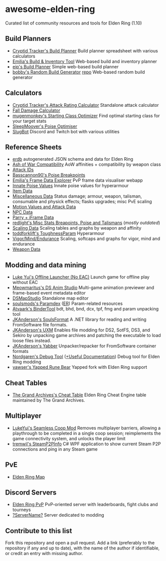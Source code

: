# awesome-elden-ring

Curated list of community resources and tools for Elden Ring (1.10)

## Build Planners

-   [Cryptid Tracker's Build Planner](https://docs.google.com/spreadsheets/d/19Op36P7gdVMkPzFQX6OsjZcfyUjdGOj7Cjk9qFAVj-U/copy) Build planner spreadsheet with various calculators
-   [Emilia's Build & Inventory Tool](https://er-inventory.nyasu.business) Web-based build and inventory planner
-   [eip's Build Planner](https://eip.gg/elden-ring/build-planner/) Simple web-based build planner
-   [bobby's Random Build Generator](https://erbg.vercel.app) [repo](https://github.com/bobby-rust/erbg) Web-based random build generator

## Calculators

-   [Cryptid Tracker's Attack Rating Calculator](https://docs.google.com/spreadsheets/d/1q8GBymIayKbQivML-k8yCzUSYGm8YWSFGetIH8mDrbQ/edit#gid=355878972) Standalone attack calculator
-   [Fall Damage Calculator](https://docs.google.com/spreadsheets/d/13i-trk7eewj15mjvmOcBWWmFsRNcuhncCV7jzD_Rh_o/copy)
-   [mugenmonkey's Starting Class Optimizer](https://mugenmonkey.com/eldenring) Find optimal starting class for your target stats
-   [SleepMoover's Poise Optimiser](https://docs.google.com/spreadsheets/d/1pQsSPWTfKk8qxKld0l7ZEzdg8whp0orHFYAwnzb4-hI/edit#gid=1465151196)
-   [SlugBot](https://slugbot.github.io/web/index.html) Discord and Twitch bot with various utilities

## Reference Sheets

-   [erdb](https://github.com/EldenRingDatabase/erdb) autogenerated JSON schema and data for Elden Ring
-   [Ash of War Compatibility](https://docs.google.com/spreadsheets/d/1BTwjJaSX8iEK7TjUi0TbCY34apgH_028_a_j2XcITqY/edit#gid=1383691957) AoW affinities + compatibility by weapon class
-   [Attack IDs](https://docs.google.com/spreadsheets/d/13v1L2Jn_LoCEVfCm5E5blM0_CEtecTAJyGhjerlKI2A/edit#gid=1875679859)
-   [Basscannon90's Poise Breakpoints](https://docs.google.com/spreadsheets/d/1pHudihNsTW3LNP9-AqPKybhwyftl5QI1pD09kl986Ok/edit#gid=0)
-   [Emilia's Frame Data Explorer](https://er-frame-data.nyasu.business/) PvP frame data visualiser webapp
-   [Innate Poise Values](https://docs.google.com/spreadsheets/d/1pVyZi-Do3NAcfyMzwE2cTzHc5Yp99fSLuKt-X71JAss/edit#gid=0) Innate poise values for hyperarmour
-   [Item Data](https://docs.google.com/spreadsheets/d/1x6LvzrqA9LWXPbzPZBDG8aL4N3Xc_ZxtEFMWpUxQj5c/edit#gid=1415047826)
-   [Miscellaneous Data](https://docs.google.com/spreadsheets/d/1rfYfa5kcyoCuKgnS23dc8J8lLLTqWXsWtq9qG4TxT50/edit#gid=1484010494) Status damage; armour, weapon, talisman, consumable and physick effects; flasks upgrades; misc PvE scaling
-   [Motion Values and Attack Data](https://docs.google.com/spreadsheets/d/1j4bpTbsnp5Xsgw9TP2xv6d8R4qk0ErpE9r_5LGIDraU/edit#gid=0)
-   [NPC Data](https://docs.google.com/spreadsheets/d/1aujq95UfL_oUs3voPt3nGqM1hLhaVJOj6JKB6Np3FD8/edit#gid=815651584)
-   [Parry + iFrame Data](https://docs.google.com/spreadsheets/d/1Hgqmd7FgKbrfPA6Zqu7kobDlVMbNcIj24QLGzztrIFQ/edit#gid=1088082349)
-   [redlight's Misc Stats Breapoints, Poise and Talismans](https://docs.google.com/document/d/12XZrmilWzhT7jhrNSlef9WYo2X0GDaMcruIx90vabTQ/edit) (*mostly outdated*)
-   [Scaling Data](https://docs.google.com/spreadsheets/d/1zoJIRmr-00XC1Rd-SwIpeNoHNpehY2kRHoh-4WeACxc/edit#gid=507492505) Scaling tables and graphs by weapon and affinity
-   [toddforklift's ToughnessParam](https://docs.google.com/spreadsheets/d/11rRg9HDmw_HmHxWdeqN6grzdYYELoBDGMvNNja9NJRI/edit#gid=453229723) Hyperarmour
-   [Vigor/Mind/Endurance](https://docs.google.com/spreadsheets/d/1bsi5OOMfuBma4e0c-FSxiofAitOeDpvruQphBRF-Los/edit#gid=0) Scaling, softcaps and graphs for vigor, mind and endurance
-   [Weapon Data](https://docs.google.com/spreadsheets/d/1ybiI1WgyRs67kGklUXeroi58KDab2KsU_hKutBORiW0/edit#gid=1102808375)

## Modding and data mining

-   [Luke Yui's Offline Launcher (No EAC)](https://www.nexusmods.com/eldenring/mods/98) Launch game for offline play without EAC
-   [Meowmaritus's DS Anim Studio](https://www.patreon.com/Meowmaritus) Multi-game animation previewer and frame-based event metadata editor
-   [DSMapStudio](https://github.com/soulsmods/DSMapStudio) Standalone map editor
-   [soulsmods's Paramdex](https://github.com/soulsmods/Paramdex) ([ER](https://github.com/soulsmods/Paramdex/tree/master/ER)) Param-related resources
-   [Atvaark's BinderTool](https://github.com/Atvaark/BinderTool) bdt, bhd, bnd, dcx, tpf, fmg and param unpacking tool
-   [JKAnderson's SoulsFormat](https://github.com/JKAnderson/SoulsFormats) A .NET library for reading and writing FromSoftware file formats.
-   [JKAnderson's UXM](https://github.com/JKAnderson/UXM) Enables file modding for DS2, SotFS, DS3, and Sekiro by unpacking game archives and patching the executable to load loose files instead.
-   [JKAnderson's Yabber](https://github.com/JKAnderson/Yabber) Unpacker/repacker for FromSoftware container formats
-   [Nordgaren's Debug Tool](https://github.com/Nordgaren/Elden-Ring-Debug-Tool) ([+Useful Documentation](https://github.com/Nordgaren/Elden-Ring-Debug-Tool/tree/master/Documentation)) Debug tool for Elden Ring modding
-   [vawser's Yapped Rune Bear](https://github.com/vawser/Yapped-Rune-Bear) Yapped fork with Elden Ring support

## Cheat Tables

-   [The Grand Archives's Cheat Table](https://github.com/inunorii/Elden-Ring-CT-TGA) Elden Ring Cheat Engine table maintained by The Grand Archives.

## Multiplayer

-   [LukeYui's Seamless Coop Mod](https://www.nexusmods.com/eldenring/mods/510) Removes multiplayer barriers, allowing a playthrough to be completed in a single coop session; reimplements the game connectivity system, and unlocks the player limit
-   [tremwil's SteamP2PInfo](https://github.com/tremwil/SteamP2PInfo) C# WPF application to show current Steam P2P connections and ping in any Steam game

## PvE

-   [Elden Ring Map](https://mapgenie.io/elden-ring/maps/the-lands-between)

## Discord Servers

-  [Elden Ring PvP](https://discord.com/erpvp) PvP-oriented server with leaderboards, fight clubs and tourneys
-  [?ServerName?](https://discord.gg/mT2JJjx) Server dedicated to modding

## Contribute to this list

Fork this repository and open a pull request. Add a link (preferably to the repository if any and up to date),
with the name of the author if identifiable, or credit an entry with missing author.
